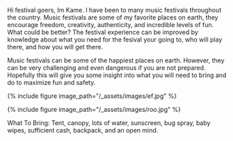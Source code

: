 Hi festival goers, Im Kame. I have been to many music festivals throughout the country. Music festivals are some of my favorite places on earth, they encourage freedom, creativity, authenticity, and incredible levels of fun. What could be better? The festival experience can be improved by knowledge about what you need for the fesival your going to, who will play there, and how you will get there.

Music festivals can be some of the happiest places on earth. However, they can be very challenging and even dangerous if you are not prepared. Hopefully this will give you some insight into what you will need to bring and do to maximize fun and safety.

{% include figure image_path="/_assets/images/ef.jpg" %}

{% include figure image_path="/_assets/images/roo.jpg" %}

What To Bring: 
Tent, canopy, lots of water, sunscreen, bug spray, baby wipes, sufficient cash, backpack, and an open mind.
